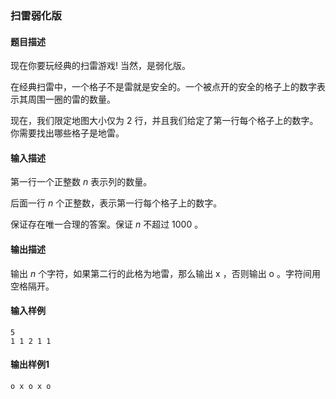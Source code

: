 ### 扫雷弱化版

#### 题目描述

现在你要玩经典的扫雷游戏! 当然，是弱化版。

在经典扫雷中，一个格子不是雷就是安全的。一个被点开的安全的格子上的数字表示其周围一圈的雷的数量。

现在，我们限定地图大小仅为 $2$ 行，并且我们给定了第一行每个格子上的数字。你需要找出哪些格子是地雷。

#### 输入描述

第一行一个正整数 $n$ 表示列的数量。

后面一行 $n$ 个正整数，表示第一行每个格子上的数字。

保证存在唯一合理的答案。保证 $n$ 不超过 $1000$ 。

#### 输出描述

输出 $n$ 个字符，如果第二行的此格为地雷，那么输出 x ，否则输出 o 。字符间用空格隔开。

#### 输入样例

```
5
1 1 2 1 1
```

#### 输出样例1

```
o x o x o
```
